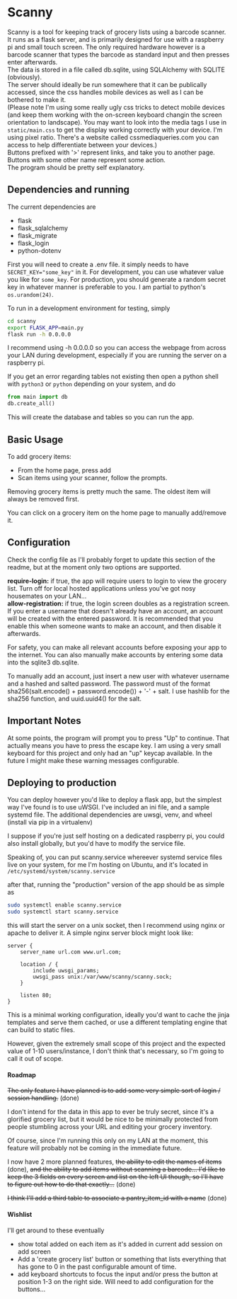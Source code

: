 # Scanny
Scanny is a tool for keeping track of grocery lists using a barcode scanner. It runs as a flask server, and is primarily designed for use with a raspberry pi and small touch screen. The only required hardware however is a barcode scanner that types the barcode as standard input and then presses enter afterwards.   
The data is stored in a file called db.sqlite, using SQLAlchemy with SQLITE (obviously).  
The server should ideally be run somewhere that it can be publically accessed, since the css handles mobile devices as well as I can be bothered to make it.  
(Please note I'm using some really ugly css tricks to detect mobile devices (and keep them working with the on-screen keyboard changin the screen orientation to landscape). You may want to look into the media tags I use in `static/main.css` to get the display working correctly with your device. I'm using pixel ratio. There's a website called cssmediaqueries.com you can access to help differentiate between your devices.)  
Buttons prefixed with '>' represent links, and take you to another page. Buttons with some other name represent some action.  
The program should be pretty self explanatory.

## Dependencies and running
The current dependencies are  
* flask
* flask_sqlalchemy
* flask_migrate
* flask_login
* python-dotenv

First you will need to create a .env file. it simply needs to have `SECRET_KEY="some_key"` in it. For development, you can use whatever value you like for `some_key`. For production, you should generate a random secret key in whatever manner is preferable to you. I am partial to python's `os.urandom(24)`.

To run in a development environment for testing, simply
```bash
cd scanny
export FLASK_APP=main.py
flask run -h 0.0.0.0
```
I recommend using -h 0.0.0.0 so you can access the webpage from across your LAN during development, especially if you are running the server on a raspberry pi.

If you get an error regarding tables not existing then open a python shell with `python3` or `python` depending on your system, and do

```python
from main import db
db.create_all()
```

This will create the database and tables so you can run the app.

## Basic Usage
To add grocery items:  
- From the home page, press add
- Scan items using your scanner, follow the prompts.

Removing grocery items is pretty much the same. The oldest item will always be removed first.

You can click on a grocery item on the home page to manually add/remove it.

## Configuration
Check the config file as I'll probably forget to update this section of the readme, but at the moment only two options are supported. 

**require-login:** if true, the app will require users to login to view the grocery list. Turn off for local hosted applications unless you've got nosy housemates on your LAN...  
**allow-registration:** if true, the login screen doubles as a registration screen. If you enter a username that doesn't already have an account, an account will be created with the entered password. It is recommended that you enable this when someone wants to make an account, and then disable it afterwards. 

For safety, you can make all relevant accounts before exposing your app to the internet. You can also manually make accounts by entering some data into the sqlite3 db.sqlite.

To manually add an account, just insert a new user with whatever username and a hashed and salted password. The password must of the format sha256(salt.encode() + password.encode()) + '-' + salt. I use hashlib for the sha256 function, and uuid.uuid4() for the salt. 

## Important Notes
At some points, the program will prompt you to press "Up" to continue. That actually means you have to press the escape key. I am using a very small keyboard for this project and only had an "up" keycap available. In the future I might make these warning messages configurable.

## Deploying to production
You can deploy however you'd like to deploy a flask app, but the simplest way I've found is to use uWSGI. I've included an ini file, and a sample systemd file. The additional dependencies are uwsgi, venv, and wheel (install via pip in a virtualenv)

I suppose if you're just self hosting on a dedicated raspberry pi, you could also install globally, but you'd have to modify the service file.

Speaking of, you can put scanny.service whereever systemd service files live on your system, for me I'm hosting on Ubuntu, and it's located in `/etc/systemd/system/scanny.service`

after that, running the "production" version of the app should be as simple as 

```bash
sudo systemctl enable scanny.service
sudo systemctl start scanny.service
```

this will start the server on a unix socket, then I recommend using nginx or apache to deliver it.
A simple nginx server block might look like:

```
server {
	server_name url.com www.url.com;
	
	location / {
		include uwsgi_params;
		uwsgi_pass unix:/var/www/scanny/scanny.sock;
	}
	
	listen 80;
}
```

This is a minimal working configuration, ideally you'd want to cache the jinja templates and serve them cached, or use a different templating engine that can build to static files. 

However, given the extremely small scope of this project and the expected value of 1-10 users/instance, I don't think that's necessary, so I'm going to call it out of scope.


#### Roadmap
~~The only feature I have planned is to add some very simple sort of login / session handling.~~ (done) 

I don't intend for the data in this app to ever be truly secret, since it's a glorified grocery list, but it would be nice to be minimally protected from people stumbling across your URL and editing your grocery inventory.

Of course, since I'm running this only on my LAN at the moment, this feature will probably not be coming in the immediate future.

I now have 2 more planned features, ~~the ability to edit the names of items~~ (done), ~~and the ability to add items without scanning a barcode... I'd like to keep the 3 fields on every screen and list on the left UI though, so I'll have to figure out how to do that exactly...~~ (done)

~~I think I'll add a third table to associate a pantry_item_id with a name~~ (done)

#### Wishlist
I'll get around to these eventually

- show total added on each item as it's added in current add session on add screen
- Add a 'create grocery list' button or something that lists everything that has gone to 0 in the past configurable amount of time.
- add keyboard shortcuts to focus the input and/or press the button at position 1-3 on the right side. Will need to add configuration for the buttons...
